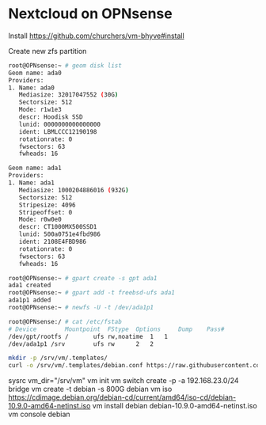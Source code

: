 # Nextcloud on OPNsense

Install https://github.com/churchers/vm-bhyve#install

Create new zfs partition

```sh
root@OPNsense:~ # geom disk list
Geom name: ada0
Providers:
1. Name: ada0
   Mediasize: 32017047552 (30G)
   Sectorsize: 512
   Mode: r1w1e3
   descr: Hoodisk SSD
   lunid: 0000000000000000
   ident: LBMLCCC12190198
   rotationrate: 0
   fwsectors: 63
   fwheads: 16

Geom name: ada1
Providers:
1. Name: ada1
   Mediasize: 1000204886016 (932G)
   Sectorsize: 512
   Stripesize: 4096
   Stripeoffset: 0
   Mode: r0w0e0
   descr: CT1000MX500SSD1
   lunid: 500a0751e4fbd986
   ident: 2108E4FBD986
   rotationrate: 0
   fwsectors: 63
   fwheads: 16

root@OPNsense:~ # gpart create -s gpt ada1
ada1 created
root@OPNsense:~ # gpart add -t freebsd-ufs ada1
ada1p1 added
root@OPNsense:~ # newfs -U -t /dev/ada1p1
```

```sh
root@OPNsense:/ # cat /etc/fstab
# Device		Mountpoint	FStype	Options		Dump	Pass#
/dev/gpt/rootfs	/		ufs	rw,noatime	1	1
/dev/ada1p1	/srv		ufs	rw		2	2
```

```sh
mkdir -p /srv/vm/.templates/
curl -o /srv/vm/.templates/debian.conf https://raw.githubusercontent.com/churchers/vm-bhyve/master/sample-templates/debian.conf
```

sysrc vm_dir="/srv/vm"
vm init
vm switch create -p -a 192.168.23.0/24 bridge
vm create -t debian -s 800G debian
vm iso https://cdimage.debian.org/debian-cd/current/amd64/iso-cd/debian-10.9.0-amd64-netinst.iso
vm install debian debian-10.9.0-amd64-netinst.iso
vm console debian
